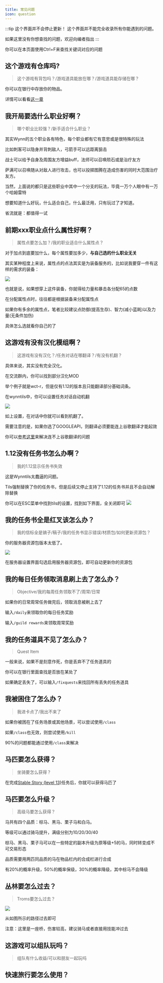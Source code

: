 ```yaml
---
title: 常见问题
icon: question
---
```


:::tip 这个界面并不会停止更新！
这个界面并不能完全收录所有你能遇到的问题。

如果这里没有你想查找的问题，欢迎向编者指出
:::

你可以在本页面使用Ctrl+F来查找关键词对应的问题

## 这个游戏有仓库吗?
>这个游戏有背包吗？/游戏道具能放在哪？/游戏道具能存储在哪？

你可以在银行中存放你的物品。

详情可以看看[这一章](/WynncraftCNguide/guide/npcs.html#银行)

## 我开局要选什么职业好啊？
>哪个职业比较强？/新手适合什么职业？

其实Wynn的五个职业各有特色，每个职业都有它有意思或是很特殊的玩法

比如刺客可以隐身并背刺敌人，弓箭手可以远距离狙击

战士可以给予自身及周围友方增益buff，法师可以召唤陨石或是治疗友方

萨满可以召唤随从对敌人进行攻击，也可以投掷图腾在造成伤害的同时大范围治疗友方。

当然，上面说的都只是这些职业中其中一个分支的玩法，毕竟一万个人眼中有一万个哈姆雷特

想要知道什么好玩，什么适合自己，什么最泛用，只有玩过了才知道。

省流就是：都值得一试

## 前期xxx职业点什么属性好啊？
>属性点要怎么加？/我的职业适合什么属性点？

对于加点到底要加什么，每个属性要加多少，**与自己选的什么职业无关**

其实某种程度上来说，属性点的点法其实是为装备服务的，比如说我要穿一件有这样的需求的装备：

![](/assets/img/qa1.jpg)

也就是说，如果想穿上这件装备，你就得给力量和暴击各分配65的点数

在分配属性点时，往往都是根据装备来分配属性点

如果你有多余的属性点，笔者比较建议点防御(提高生存)、智力(减小蓝耗)以及力量(无条件加伤)

具体怎么选就看你自己的了

## 这游戏有没有汉化模组啊？
>这游戏有没有汉化？/任务对话在哪翻译？/有没有机翻？

具体来说，其实没有完全汉化。

在交流群内，你可以找到部分汉化MOD

举个例子就是wct-r，但是仅有1.12的版本且只能翻译部分基础词条。

在wynntils中，你可以设置任务对话自动机翻

![](/assets/img/qa2.jpg)

如上设置，在对话中你就可以看到机翻了。

需要注意的是，如果你选了GOOGLEAPI，则翻译必须要能连上谷歌翻译才能起效

你可以[参考这里](https://51.ruyo.net/18131.html)来解决连不上谷歌翻译的问题

## 1.12没有任务书怎么办啊？
>我的1.12显示任务书失效

这是Wynntils太蠢逼的问题。

Tils强制替换了你的任务书，但是后续又停止支持了1.12的任务书并且不会自动解除替换

你可以在ESC菜单中找到tils的设置，找到如下界面，全关闭即可
![](/assets/img/qa4.jpg)

## 我的任务书全是红叉该怎么办？
>我的信标全是镐子/稿子/我的任务书显示错误/材质包/如何更新资源包？

你的服务器资源包版本太低了。

![](/assets/img/qa5.jpg)

在服务器设置界面勾选启用服务器资源包，即可自动更新你的资源包

## 我的每日任务领取消息刷上去了怎么办？
>Objective/我的每周任务领取不了/周常/日常

如果你的日常周常任务做完后，领取消息被刷上去了

输入`/daily`来领取你的每日任务奖励

输入`/guild rewards`来领取周常奖励

## 我的任务道具不见了怎么办？
>Quest Item

一般来说，如果不是刻意作死，你是丢弃不了任务道具的

你可以在银行里面查找是否放在某处了

如果确定丢失了，可以输入`/fixquests`来找回所有丢失的任务道具

## 我被困住了怎么办？
>我进卡点了/我出不来了

如果你被困在了任务场景或其他场景，可以尝试使用`/class`

如果`/class`也无效，则尝试使用`/kill`

90%的问题都能通过使用`/class`来解决

## 马匹要怎么获得？
>坐骑要怎么获得？

在完成[Stable Story (level 13)](/WynncraftCNguide/quests/lvl11-20/level%2013%20-%20Stable%20Story.html)任务后，你就可以获得马匹了

## 马匹要怎么升级？
>高级马要怎么获得？

马共有四个品质：棕马、黑马、栗子马和白马。

等级可以通过骑马提升，满级分别为10/20/30/40

棕马、黑马、栗子马可以在一些特定的副本升级为原等级+5的马，同时转变成不可交易形态

品质需要用两匹同品质的马在物品栏内的合成栏进行合成

有20%的概率升级，50%的概率保级，30%的概率降级，其中棕马不会降级



## 丛林要怎么过去？
>Troms要怎么过去？

![](/assets/img/qa6.jpg)

从如图所示的路径过去即可

注意：这里是一座桥，伤害较高，建议骑马或者直接用技能冲过去

## 这游戏可以组队玩吗？
>组队有什么收益/可以和朋友一起玩吗

## 快速旅行要怎么使用？